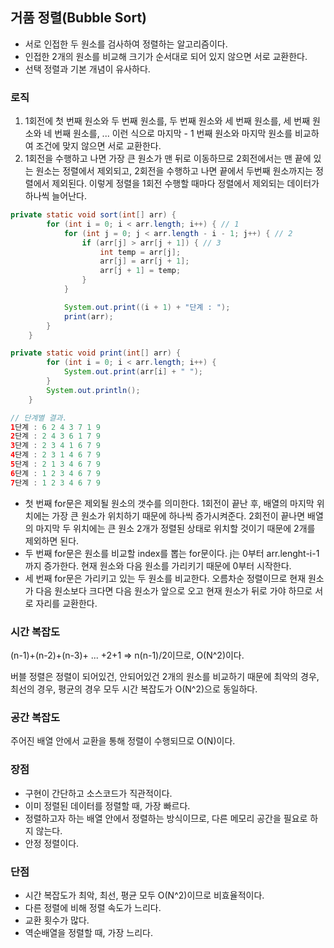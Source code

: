 ## 거품 정렬(Bubble Sort)

- 서로 인접한 두 원소를 검사하여 정렬하는 알고리즘이다.
- 인접한 2개의 원소를 비교해 크기가 순서대로 되어 있지 않으면 서로 교환한다.
- 선택 정렬과 기본 개념이 유사하다.



### 로직

1. 1회전에 첫 번째 원소와 두 번째 원소를, 두 번째 원소와 세 번째 원소를, 세 번째 원소와 네 번째 원소를, ... 이런 식으로 마지막 - 1 번째 원소와 마지막 원소를 비교하여 조건에 맞지 않으면 서로 교환한다.
2. 1회전을 수행하고 나면 가장 큰 원소가 맨 뒤로 이동하므로 2회전에서는 맨 끝에 있는 원소는 정렬에서 제외되고, 2회전을 수행하고 나면 끝에서 두번째 원소까지는 정렬에서 제외된다. 이렇게 정렬을 1회전 수행할 때마다 정렬에서 제외되는 데이터가 하나씩 늘어난다.



```java
private static void sort(int[] arr) {
        for (int i = 0; i < arr.length; i++) { // 1
            for (int j = 0; j < arr.length - i - 1; j++) { // 2
                if (arr[j] > arr[j + 1]) { // 3
                    int temp = arr[j];
                    arr[j] = arr[j + 1];
                    arr[j + 1] = temp;
                }
            }

            System.out.print((i + 1) + "단계 : ");
            print(arr);
        }
    }

private static void print(int[] arr) {
        for (int i = 0; i < arr.length; i++) {
            System.out.print(arr[i] + " ");
        }
        System.out.println();
    }

// 단계별 결과.
1단계 : 6 2 4 3 7 1 9 
2단계 : 2 4 3 6 1 7 9 
3단계 : 2 3 4 1 6 7 9 
4단계 : 2 3 1 4 6 7 9 
5단계 : 2 1 3 4 6 7 9 
6단계 : 1 2 3 4 6 7 9 
7단계 : 1 2 3 4 6 7 9 
```

- 첫 번째 for문은 제외될 원소의 갯수를 의미한다. 1회전이 끝난 후, 배열의 마지막 위치에는 가장 큰 원소가 위치하기 때문에 하나씩 증가시켜준다. 2회전이 끝나면 배열의 마지막 두 위치에는 큰 원소 2개가 정렬된 상태로 위치할 것이기 때문에 2개를 제외하면 된다.
- 두 번째 for문은 원소를 비교할 index를 뽑는 for문이다. j는 0부터 arr.lenght-i-1까지 증가한다. 현재 원소와 다음 원소를 가리키기 때문에 0부터 시작한다.
- 세 번째 for문은 가리키고 있는 두 원소를 비교한다. 오름차순 정렬이므로 현재 원소가 다음 원소보다 크다면 다음 원소가 앞으로 오고 현재 원소가 뒤로 가야 하므로 서로 자리를 교환한다.



### 시간 복잡도

(n-1)+(n-2)+(n-3)+ ... +2+1 => n(n-1)/2이므로, O(N^2)이다. 

버블 정렬은 정렬이 되어있건, 안되어있건 2개의 원소를 비교하기 때문에 최악의 경우, 최선의 경우, 평균의 경우 모두 시간 복잡도가 O(N^2)으로 동일하다.



### 공간 복잡도

주어진 배열 안에서 교환을 통해 정렬이 수행되므로 O(N)이다.





### 장점

- 구현이 간단하고 소스코드가 직관적이다.
- 이미 정렬된 데이터를 정렬할 때, 가장 빠르다.
- 정렬하고자 하는 배열 안에서 정렬하는 방식이므로, 다른 메모리 공간을 필요로 하지 않는다.
- 안정 정렬이다.



### 단점

- 시간 복잡도가 최악, 최선, 평균 모두 O(N^2)이므로 비효율적이다.
- 다른 정렬에 비해 정렬 속도가 느리다.
- 교환 횟수가 많다.
- 역순배열을 정렬할 때, 가장 느리다.